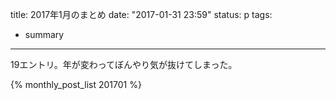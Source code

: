 title: 2017年1月のまとめ
date: "2017-01-31 23:59"
status: p
tags:
- summary
---

19エントリ。年が変わってぼんやり気が抜けてしまった。

{% monthly_post_list 201701 %}
